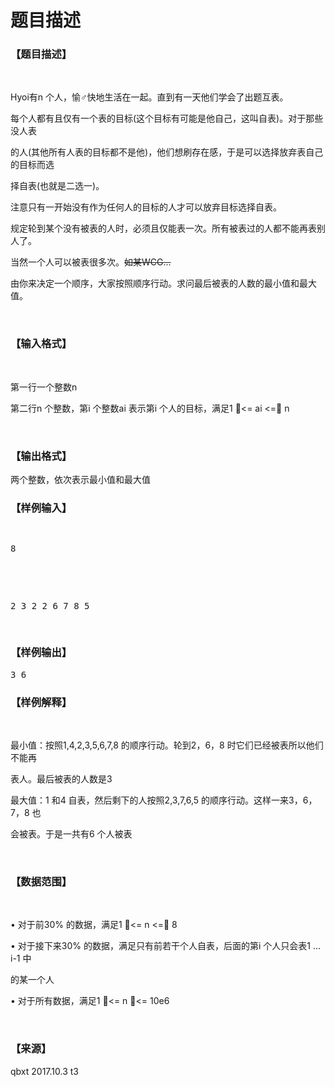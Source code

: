 # 题目描述


<h3>
【题目描述】
</h3>
<p>
<br/>
</p>
<p>
Hyoi有n 个人，愉♂快地生活在一起。直到有一天他们学会了出题互表。
</p>
<p>
每个人都有且仅有一个表的目标(这个目标有可能是他自己，这叫自表)。对于那些没人表
</p>
<p>
的人(其他所有人表的目标都不是他)，他们想刷存在感，于是可以选择放弃表自己的目标而选
</p>
<p>
择自表(也就是二选一)。
</p>
<p>
注意只有一开始没有作为任何人的目标的人才可以放弃目标选择自表。
</p>
<p>
规定轮到某个没有被表的人时，必须且仅能表一次。所有被表过的人都不能再表别人了。
</p>
<p>
当然一个人可以被表很多次。<s>如某WCG...</s> 
</p>
<p>
由你来决定一个顺序，大家按照顺序行动。求问最后被表的人数的最小值和最大值。
</p>
<p>
<br/>
</p>
<h3>
【输入格式】
</h3>
<p>
<br/>
</p>
<p>
第一行一个整数n
</p>
<p>
第二行n 个整数，第i 个整数ai 表示第i 个人的目标，满足1 &lt;= ai &lt;= n
</p>
<p>
<br/>
</p>
<h3>
【输出格式】
</h3>
<p>
两个整数，依次表示最小值和最大值
</p>
<h3>
【样例输入】
</h3>
<pre><p>
8
</p>

<p>
2 3 2 2 6 7 8 5
</p>
</pre>
<h3>
【样例输出】
</h3>
<pre>3 6</pre>
<h3>
【样例解释】
</h3>
<p>
<br/>
</p>
<p>
最小值：按照1,4,2,3,5,6,7,8 的顺序行动。轮到2，6，8 时它们已经被表所以他们不能再
</p>
<p>
表人。最后被表的人数是3
</p>
<p>
最大值：1 和4 自表，然后剩下的人按照2,3,7,6,5 的顺序行动。这样一来3，6，7，8 也
</p>
<p>
会被表。于是一共有6 个人被表
</p>
<p>
<br/>
</p>
<h3>
【数据范围】
</h3>
<p>
<br/>
</p>
<p>
• 对于前30% 的数据，满足1 &lt;= n &lt;= 8
</p>
<p>
• 对于接下来30% 的数据，满足只有前若干个人自表，后面的第i 个人只会表1 ... i-1 中
</p>
<p>
的某一个人
</p>
<p>
• 对于所有数据，满足1 &lt;= n &lt;= 10e6
</p>
<p>
<br/>
</p>
<h3>
【来源】
</h3>
<p>
qbxt 2017.10.3 t3
</p>
